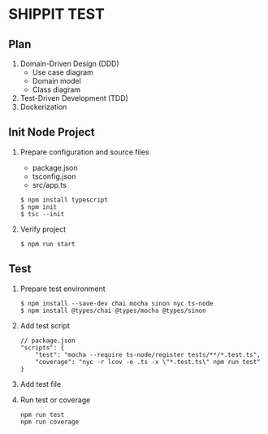 # SHIPPIT TEST

## Plan
1. Domain-Driven Design (DDD)
    - Use case diagram
    - Domain model
    - Class diagram
2. Test-Driven Development (TDD)
3. Dockerization

## Init Node Project
1. Prepare configuration and source files
    - package.json
    - tsconfig.json
    - src/app.ts

    ```
    $ npm install typescript
    $ npm init
    $ tsc --init
    ```
2. Verify project

    ```
    $ npm run start
    ```

## Test
1. Prepare test environment

    ```
    $ npm install --save-dev chai mocha sinon nyc ts-node
    $ npm install @types/chai @types/mocha @types/sinon
    ```
2. Add test script

    ```
    // package.json
    "scripts": {
        "test": "mocha --require ts-node/register tests/**/*.test.ts",
        "coverage": "nyc -r lcov -e .ts -x \"*.test.ts\" npm run test"
    }
    ```
3. Add test file
4. Run test or coverage

    ```
    npm run test
    npm run coverage
    ```